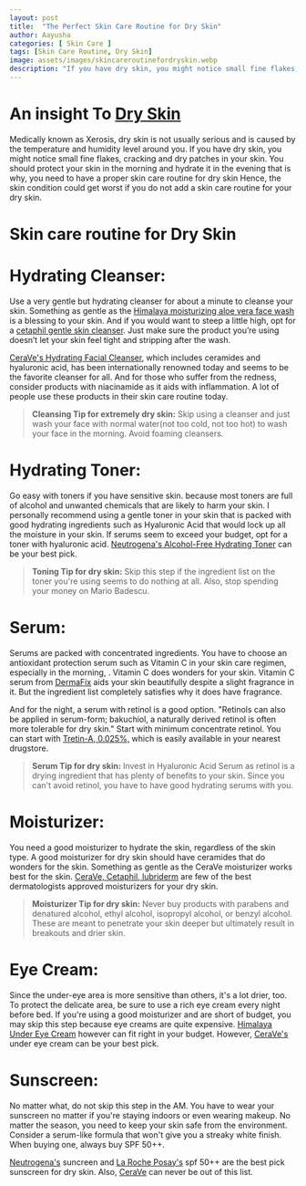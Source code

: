 ```yaml
---
layout: post
title:  "The Perfect Skin Care Routine for Dry Skin"
author: Aayusha
categories: [ Skin Care ]
tags: [Skin Care Routine, Dry Skin]
image: assets/images/skincareroutinefordryskin.webp
description: "If you have dry skin, you might notice small fine flakes, cracking and dry patches in your skin. Skin care routine for dry skin should be peculiar, protecting your skin in the morning and hydrating it in the evening."
---
```


# An insight To <a href="https://www.sheenycare.com/dry-skin-causes-and-treatment/" target="_blank">Dry Skin</a>
Medically known as Xerosis, dry skin is not usually serious and is caused by the temperature and humidity level around you. If you have dry skin, you might notice small fine flakes, cracking and dry patches in your skin. You should protect your skin in the morning and hydrate it in the evening that is why, you need to have a proper skin care routine for dry skin Hence, the skin condition could get worst if you do not add a skin care routine for your dry skin.

# Skin care routine for Dry Skin

# Hydrating Cleanser:
Use a very gentle but hydrating cleanser for about a minute to cleanse your skin.
Something as gentle as the <u>Himalaya moisturizing aloe vera face wash</u> is a blessing to your skin. And if you would want to steep a little high, opt for a <u>cetaphil gentle skin cleanser</u>. Just make sure the product you’re using doesn’t let your skin feel tight and stripping after the wash.


<u>CeraVe's Hydrating Facial Cleanser</u>, which includes ceramides and hyaluronic acid, has been internationally renowned today and seems to be the favorite cleanser for all. And for those who suffer from the redness, consider products with niacinamide as it aids with inflammation. A lot of people use these products in their skin care routine today.


> **Cleansing Tip for extremely dry skin:**
Skip using a cleanser and just wash your face with normal water(not too cold, not too hot) to wash your face in the morning. Avoid foaming cleansers.



# Hydrating Toner:
Go easy with toners if you have sensitive skin. because most toners are full of alcohol and unwanted chemicals that are likely to harm your skin. I personally recommend using a gentle toner in your skin that is packed with good hydrating ingredients such as Hyaluronic Acid that would lock up all the moisture in your skin. If serums seem to exceed your budget, opt for a toner with hyaluronic acid.
<u>Neutrogena's Alcohol-Free Hydrating Toner</u> can be your best pick.


> **Toning Tip for dry skin:**
Skip this step if the ingredient list on the toner you're using seems to do nothing at all. Also, stop spending your money on Mario Badescu.


# Serum:
Serums are packed with concentrated ingredients. You have to choose an antioxidant protection serum such as Vitamin C in your skin care regimen, especially in the morning, . Vitamin C does wonders for your skin. Vitamin C serum from <u>DermaFix</u> aids your skin beautifully despite a slight fragrance in it. But the ingredient list completely satisfies why it does have fragrance.


And for the night, a serum with retinol is a good option. "Retinols can also be applied in serum-form; bakuchiol, a naturally derived retinol is often more tolerable for dry skin." Start with minimum concentrate retinol. You can start with <u>Tretin-A, 0.025%,</u> which is easily available in your nearest drugstore.


> **Serum Tip for dry skin:**
Invest in Hyaluronic Acid Serum as retinol is a drying ingredient that has plenty of benefits to your skin. Since you can't avoid retinol, you have to have good hydrating serums with you.


# Moisturizer:
You need a good moisturizer to hydrate the skin, regardless of the skin type. A good moisturizer for dry skin should have ceramides that do wonders for the skin. Something as gentle as the CeraVe moisturizer works best for the skin. <u>CeraVe, Cetaphil, lubriderm</u> are few of the best dermatologists approved moisturizers for your dry skin.


> **Moisturizer Tip for dry skin:**
Never buy products with parabens and denatured alcohol, ethyl alcohol, isopropyl alcohol, or benzyl alcohol. These are meant to penetrate your skin deeper but ultimately result in breakouts and drier skin.


# Eye Cream:
Since the under-eye area is more sensitive than others, it's a lot drier, too. To protect the delicate area, be sure to use a rich eye cream every night before bed. If you're using a good moisturizer and are short of budget, you may skip this step because eye creams are quite expensive.
<u>Himalaya Under Eye Cream</u> however can fit right in your budget. However, <u>CeraVe's</u> under eye cream can be your best pick.


# Sunscreen:
No matter what, do not skip this step in the AM. You have to wear your sunscreen no matter if you're staying indoors or even wearing makeup. No matter the season, you need to keep your skin safe from the environment. Consider a serum-like formula that won't give you a streaky white finish.
When buying one, always buy SPF 50++.


<u>Neutrogena's</u> suncreen and <u>La Roche Posay's</u> spf 50++ are the best pick sunscreen for dry skin. Also, <u>CeraVe</u> can never be out of this list.


